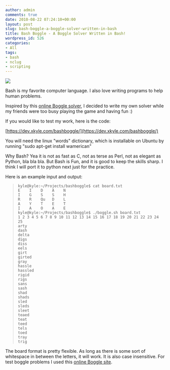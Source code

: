 ```yaml
---
author: admin
comments: true
date: 2010-08-22 07:24:10+00:00
layout: post
slug: bash-boggle-a-boggle-solver-written-in-bash
title: Bash Boggle - A Boggle Solver Written in Bash!
wordpress_id: 526
categories:
- All
tags:
- bash
- nclug
- scripting
---
```


[![](https://xkyle.com/wp-content/uploads/boggle-300x239.jpg)](https://xkyle.com/wp-content/uploads/boggle.jpg)

Bash is my favorite computer language. I also love writing programs to help human problems.

Inspired by this [online Boggle solver](http://www.circlemud.org/~jelson/software/netboggle.pl), I decided to write my own solver while my friends were too busy playing the game and having fun :)

If you would like to test my work, here is the code:

[https://dev.xkyle.com/bashboggle/](https://dev.xkyle.com/bashboggle/)

You will need the linux "words" dictionary, which is installable on Ubuntu by running "sudo apt-get install wamerican"

Why Bash? Yea it is not as fast as C, not as terse as Perl, not as elegant as Python, bla bla bla. But Bash is Fun, and it is good to keep the skills sharp. I think I will port it to python next just for the practice.

Here is an example input and output:


> 

>     
>     kyle@kyle:~/Projects/bashboggle$ cat board.txt
>     E    I    D    A    N
>     I    G    S    S    H
>     R    R    Qu   D    L
>     A    Y    T    E    T
>     I    A    O    A    E
>     kyle@kyle:~/Projects/bashboggle$ ./boggle.sh board.txt
>     1 2 3 4 5 6 7 8 9 10 11 12 13 14 15 16 17 18 19 20 21 22 23 24 25
>     arty
>     dash
>     delta
>     digs
>     diss
>     eels
>     girt
>     girted
>     gray
>     hassle
>     hassled
>     rigid
>     rigs
>     sans
>     sash
>     shad
>     shads
>     sled
>     sleds
>     sleet
>     teaed
>     teat
>     teed
>     tels
>     toed
>     tray
>     trig
>     
> 
> 



The board format is pretty flexible. As long as there is some sort of whitespace in between the letters, it will work. It is also case insensitive. For test boggle problems I used this [online Boggle site](http://www.easysurf.cc/boggle.htm).
